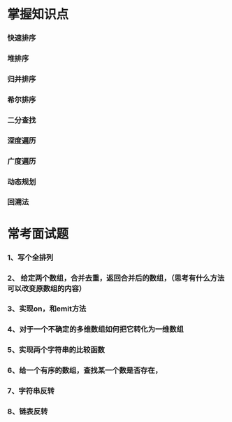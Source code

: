 

掌握知识点
======

### 快速排序

### 堆排序

### 归并排序

### 希尔排序

### 二分查找

### 深度遍历

### 广度遍历

### 动态规划

### 回溯法

常考面试题
====
### 1、写个全排列

### 2、 给定两个数组，合并去重，返回合并后的数组，（思考有什么方法可以改变原数组的内容）

### 3、实现on，和emit方法

### 4、对于一个不确定的多维数组如何把它转化为一维数组

### 5、实现两个字符串的比较函数

### 6、给一个有序的数组，查找某一个数是否存在，

### 7、字符串反转

### 8、链表反转
